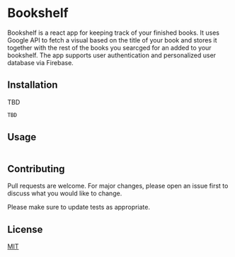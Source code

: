 # Bookshelf

Bookshelf is a react app for keeping track of your finished books.
It uses Google API to fetch a visual based on the title of your book and stores it together with the rest of the books you searcged for an added to your bookshelf. The app supports user authentication and personalized user database via Firebase.

## Installation

TBD

```bash
TBD
```

## Usage

```python

```

## Contributing

Pull requests are welcome. For major changes, please open an issue first
to discuss what you would like to change.

Please make sure to update tests as appropriate.

## License

[MIT](https://choosealicense.com/licenses/mit/)
